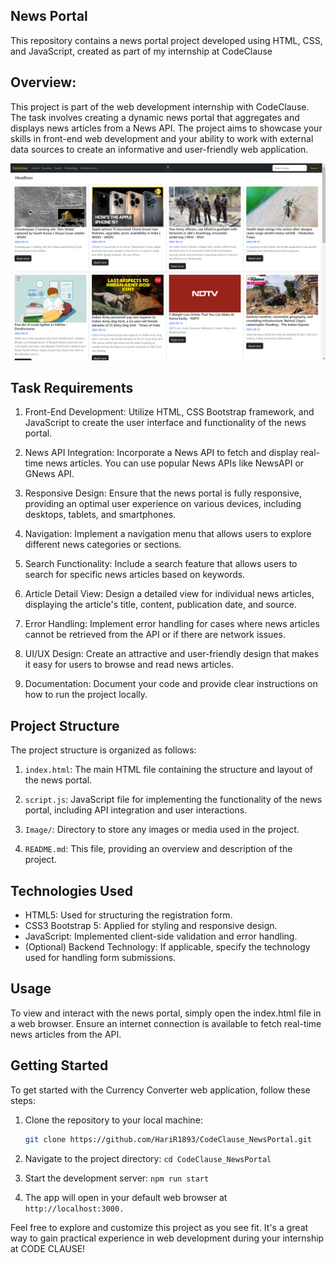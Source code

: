 
## News Portal
This repository contains a news portal project developed using HTML, CSS, and JavaScript, created as part of my internship at CodeClause

## Overview:
This project is part of the web development internship with CodeClause. The task involves creating a dynamic news portal that aggregates and displays news articles from a News API. The project aims to showcase your skills in front-end web development and your ability to work with external data sources to create an informative and user-friendly web application.

![Demo picture of the Landing page](Image/DEMO.png)

## Task Requirements
1. Front-End Development: Utilize HTML, CSS Bootstrap framework, and JavaScript to create the user interface and functionality of the news portal.

2. News API Integration: Incorporate a News API to fetch and display real-time news articles. You can use popular News APIs like NewsAPI or GNews API.

3. Responsive Design: Ensure that the news portal is fully responsive, providing an optimal user experience on various devices, including desktops, tablets, and smartphones.

4. Navigation: Implement a navigation menu that allows users to explore different news categories or sections.

5. Search Functionality: Include a search feature that allows users to search for specific news articles based on keywords.

6. Article Detail View: Design a detailed view for individual news articles, displaying the article's title, content, publication date, and source.

7. Error Handling: Implement error handling for cases where news articles cannot be retrieved from the API or if there are network issues.

8. UI/UX Design: Create an attractive and user-friendly design that makes it easy for users to browse and read news articles.

9. Documentation: Document your code and provide clear instructions on how to run the project locally.

## Project Structure
The project structure is organized as follows:

1. `index.html`: The main HTML file containing the structure and layout of the news portal.

2. `script.js`: JavaScript file for implementing the functionality of the news portal, including API integration and user interactions.

3. `Image/`: Directory to store any images or media used in the project.

4. `README.md`: This file, providing an overview and description of the project.


## Technologies Used
- HTML5: Used for structuring the registration form.
- CSS3 Bootstrap 5: Applied for styling and responsive design.
- JavaScript: Implemented client-side validation and error handling.
- (Optional) Backend Technology: If applicable, specify the technology used for handling form submissions.


## Usage
To view and interact with the news portal, simply open the index.html file in a web browser. Ensure an internet connection is available to fetch real-time news articles from the API.


## Getting Started

To get started with the Currency Converter web application, follow these steps:

1. Clone the repository to your local machine:

   ```bash
   git clone https://github.com/HariR1893/CodeClause_NewsPortal.git
   ```
2. Navigate to the project directory:
   `cd CodeClause_NewsPortal`

3. Start the development server:
    `npm run start`
   
5. The app will open in your default web browser at `http://localhost:3000.`

Feel free to explore and customize this project as you see fit. It's a great way to gain practical experience in web development during your internship at CODE CLAUSE!
